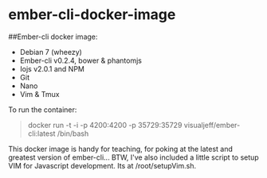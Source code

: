 ember-cli-docker-image
======================

##Ember-cli docker image:

* Debian 7 (wheezy)
* Ember-cli v0.2.4, bower & phantomjs
* Iojs v2.0.1 and NPM  
* Git
* Nano
* Vim & Tmux

To run the container:

> docker run -t -i -p 4200:4200 -p 35729:35729 visualjeff/ember-cli:latest /bin/bash

This docker image is handy for teaching, for poking at the latest and greatest version of ember-cli...  BTW, I've also included a little script to setup VIM for Javascript development.  Its at /root/setupVim.sh.
